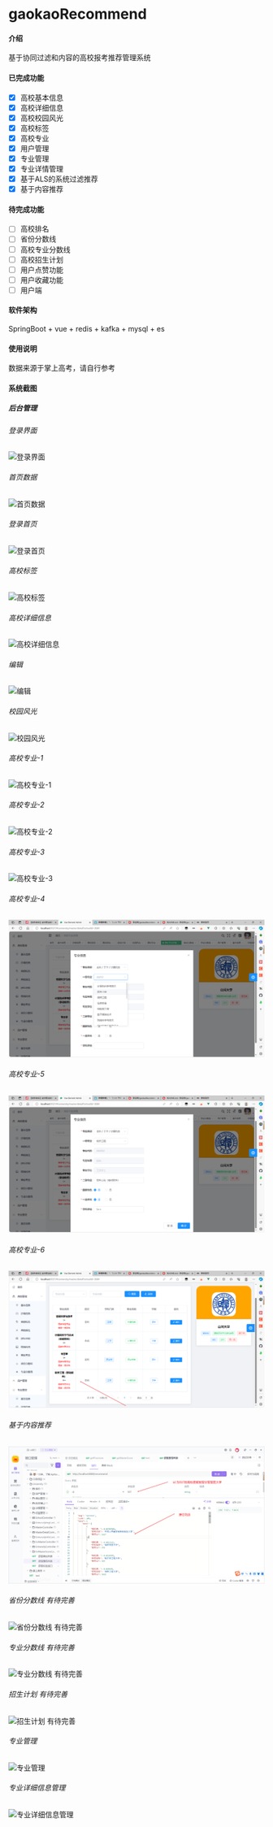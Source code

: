 # gaokaoRecommend

#### 介绍
基于协同过滤和内容的高校报考推荐管理系统
#### 已完成功能
-[x] 高校基本信息
-[x] 高校详细信息
-[x] 高校校园风光
-[x] 高校标签
-[x] 高校专业
-[x] 用户管理
-[x] 专业管理
-[x] 专业详情管理
-[x] 基于ALS的系统过滤推荐
-[x] 基于内容推荐
#### 待完成功能
- [ ] 高校排名
- [ ] 省份分数线
- [ ] 高校专业分数线
- [ ] 高校招生计划
- [ ] 用户点赞功能
- [ ] 用户收藏功能
- [ ] 用户端
#### 软件架构
SpringBoot + vue + redis + kafka + mysql + es


#### 使用说明
数据来源于掌上高考，请自行参考


#### 系统截图

##### 后台管理
###### 登录界面
![登录界面](https://foruda.gitee.com/images/1713709992380127433/a71cd95c_10043282.png "登录界面.png")
###### 首页数据
![首页数据](https://foruda.gitee.com/images/1713710297696249278/87131b40_10043282.png "首页数据.png")
###### 登录首页
![登录首页](https://foruda.gitee.com/images/1713710030635897186/494559bd_10043282.png "登录首页.png")
###### 高校标签
![高校标签](https://foruda.gitee.com/images/1713710117344636811/2705b3bd_10043282.png "高校标签.png")
###### 高校详细信息
![高校详细信息](https://foruda.gitee.com/images/1713710142035097981/91a00b2d_10043282.png "高校详细信息.png")
###### 编辑
![编辑](https://foruda.gitee.com/images/1713710165382108283/df0681a9_10043282.png "编辑高校详细信息.png")
###### 校园风光
![校园风光](https://foruda.gitee.com/images/1713710189722646697/7695ff1b_10043282.png "高校校园风光.png")
###### 高校专业-1
![高校专业-1](https://foruda.gitee.com/images/1713710216699134092/33ccf5e0_10043282.png "高校专业-1.png")
###### 高校专业-2
![高校专业-2](https://foruda.gitee.com/images/1713710237255296550/0f1e6160_10043282.png "高校专业-2.png")
###### 高校专业-3
![高校专业-3](https://foruda.gitee.com/images/1713710272520534047/486485d2_10043282.png "高校专业-3.png")
###### 高校专业-4
![输入图片说明](%E9%AB%98%E6%A0%A1%E4%B8%93%E4%B8%9A-4.png)
###### 高校专业-5
![输入图片说明](%E9%AB%98%E6%A0%A1%E4%B8%93%E4%B8%9A-5.png)
###### 高校专业-6
![输入图片说明](%E9%AB%98%E6%A0%A1%E4%B8%93%E4%B8%9A-6.png)
###### 基于内容推荐
![输入图片说明](%E5%9F%BA%E4%BA%8E%E5%86%85%E5%AE%B9%E6%8E%A8%E8%8D%90.png)
###### 省份分数线 有待完善
![省份分数线 有待完善](https://foruda.gitee.com/images/1713710323642110013/31e70701_10043282.png "省份分数线.png")
###### 专业分数线 有待完善
![专业分数线 有待完善](https://foruda.gitee.com/images/1713710368731339449/982a155e_10043282.png "专业分数线.png")
###### 招生计划 有待完善
![招生计划 有待完善](https://foruda.gitee.com/images/1713710397845438565/4f6271a8_10043282.png "招生计划.png")
###### 专业管理
![专业管理](https://foruda.gitee.com/images/1713710421080697260/1ad1d3c9_10043282.png "专业管理.png")
###### 专业详细信息管理
![专业详细信息管理](https://foruda.gitee.com/images/1713710450756095701/f9beb7c1_10043282.png "专业详细信息管理.png")